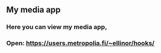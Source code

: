 ## My media app

### Here you can view my media app,
### Open: https://users.metropolia.fi/~ellinor/hooks/
